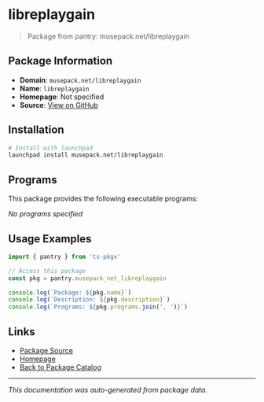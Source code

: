 # libreplaygain

> Package from pantry: musepack.net/libreplaygain

## Package Information

- **Domain**: `musepack.net/libreplaygain`
- **Name**: `libreplaygain`
- **Homepage**: Not specified
- **Source**: [View on GitHub](https://github.com/pkgxdev/pantry/tree/main/projects/musepack.net/libreplaygain/package.yml)

## Installation

```bash
# Install with launchpad
launchpad install musepack.net/libreplaygain
```

## Programs

This package provides the following executable programs:

*No programs specified*

## Usage Examples

```typescript
import { pantry } from 'ts-pkgx'

// Access this package
const pkg = pantry.musepack_net_libreplaygain

console.log(`Package: ${pkg.name}`)
console.log(`Description: ${pkg.description}`)
console.log(`Programs: ${pkg.programs.join(', ')}`)
```

## Links

- [Package Source](https://github.com/pkgxdev/pantry/tree/main/projects/musepack.net/libreplaygain/package.yml)
- [Homepage](#)
- [Back to Package Catalog](../package-catalog.md)

---

*This documentation was auto-generated from package data.*
